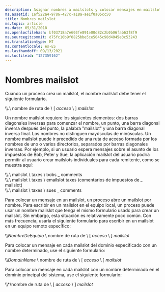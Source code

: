 ```yaml
---
description: Asignar nombres a mailslots y colocar mensajes en mailslots.
ms.assetid: 1ef522a4-9786-427c-a18a-ae1f0a05cc50
title: Nombres mailslot
ms.topic: article
ms.date: 05/31/2018
ms.openlocfilehash: bf03718a7e603fe891e00d82c2b0b06fab63f8f9
ms.sourcegitcommit: d75fc10b9f0825bbe5ce5045c90d4045e3c53243
ms.translationtype: MT
ms.contentlocale: es-ES
ms.lasthandoff: 09/13/2021
ms.locfileid: "127359162"
---
```

# <a name="mailslot-names"></a>Nombres mailslot

Cuando un proceso crea un mailslot, el nombre mailslot debe tener el siguiente formulario.

\\\\.\\ nombre de ruta de \\ \[ *acceso* \\ \] *mailslot*

Un nombre mailslot requiere los siguientes elementos: dos barras diagonales inversas para comenzar el nombre, un punto, una barra diagonal inversa después del punto, la palabra "mailslot" y una barra diagonal inversa final. Los nombres no distinguen mayúsculas de minúsculas. Un nombre mailslot puede ir precedido de una ruta de acceso formada por los nombres de uno o varios directorios, separados por barras diagonales inversas. Por ejemplo, si un usuario espera mensajes sobre el asunto de los impuestos de Bob, Peter y Sue, la aplicación mailslot del usuario podría permitir al usuario crear mailslots individuales para cada remitente, como se muestra aquí:<dl> \\\\.\\ mailslot \\ taxes \\ bobs \_ comments  
\\\\.\\ mailslot \\ taxes \\ emailslot taxes (comentarios de impuestos de \_ mailslot)  
\\\\.\\ mailslot \\ taxes \\ sues \_ comments  
</dl>

Para colocar un mensaje en un mailslot, un proceso abre un mailslot por nombre. Para escribir en un mailslot en el equipo local, un proceso puede usar un nombre mailslot que tenga el mismo formulario usado para crear un mailslot. Sin embargo, esta situación es relativamente poco común. Con más frecuencia, usaría el siguiente formulario para escribir en un mailslot en un equipo remoto específico:

\\\\*NombreDeEquipo* \\ nombre de ruta de \\ \[ *acceso* \\ \] *mailslot*

Para colocar un mensaje en cada mailslot del dominio especificado con un nombre determinado, use el siguiente formulario:

\\\\*DomainName* \\ nombre de ruta de \\ \[ *acceso* \\ \] *mailslot*

Para colocar un mensaje en cada mailslot con un nombre determinado en el dominio principal del sistema, use el siguiente formulario:

\\\\\*\\nombre de ruta de \\ \[ *acceso* \\ \] *mailslot*

 

 



